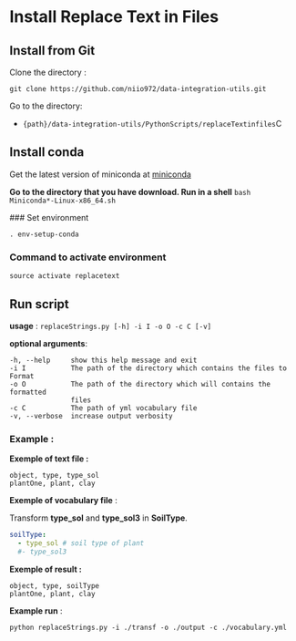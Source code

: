 # Install Replace Text in Files

## Install from Git
Clone the directory :

```git clone https://github.com/niio972/data-integration-utils.git```

Go to the directory:
 - ```{path}/data-integration-utils/PythonScripts/replaceTextinfiles```C

## Install conda
Get the latest version of miniconda at [miniconda](https://www.anaconda.com/download/#linux)

**Go to the directory that you have download. Run in a shell**
```bash Miniconda*-Linux-x86_64.sh```

### Set environment

```. env-setup-conda```

### Command to activate environment
```source activate replacetext```

## Run script

**usage** : ```replaceStrings.py [-h] -i I -o O -c C [-v]```

**optional arguments**:
  ```
  -h, --help     show this help message and exit
  -i I           The path of the directory which contains the files to Format
  -o O           The path of the directory which will contains the formatted
                 files
  -c C           The path of yml vocabulary file
  -v, --verbose  increase output verbosity
  ```

### Example :
**Exemple of text file :**
```
object, type, type_sol
plantOne, plant, clay
```
**Exemple of vocabulary file** :

Transform **type_sol** and  **type_sol3** in __**SoilType**__.

```yaml
soilType:
  - type_sol # soil type of plant
  #- type_sol3
```
**Exemple of result :**
```
object, type, soilType
plantOne, plant, clay
```
**Example run** : 

```python replaceStrings.py -i ./transf -o ./output -c ./vocabulary.yml```

